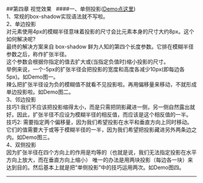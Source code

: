 ##第四章 视觉效果  
####一、单侧投影([Demo点这里](http://runjs.cn/code/h7z1dee8))  
1、常规的box-shadow实现语法就不写啦。  
2、单边投影  
对元素使用4px的模糊半径意味着投影的尺寸会比元素本身的尺寸大约8px。这个如何解决呢?   
最终的解决方案来自 box-shadow 鲜为人知的第四个长度参数。它排在模糊半径参数之后，称作扩张半径。  
这个参数会根据你指定的值去扩大或(当指定负值时)缩小投影的尺寸。  
举例来说，一个-5px的扩张半径会把投影的宽度和高度各减少10px(即每边各5px)。如Demo图一。   
辣么把扩张半径设为负的模糊值不就看不见投影啦。再用偏移量来移动，不就形成单边投影啦。如Demo图二。  
3、邻边投影   
技巧1:我们不应该把投影缩得太小，而是只需把阴影藏进一侧，另一侧自然露出就好。因此，扩张半径不应设为模糊半径的相反值，而应该是这个相反值的一半。  
技巧2: 需要指定两个偏移量，因为我们希望投影在水平和垂直方向上同时移动。它们的值需要大于或等于模糊半径的一半，因为我们希望把投影藏进另外两条边之内。如Demo图三。  
4、双侧投影  
因为扩张半径在四个方向上的作用是均等的（也就是说，我们无法指定投影在水平方向上放大，而在垂直方向上缩小）
唯一的办法是用两块投影（每边各一块）来达到目的。然后基本上就是把“单侧投影”中的技巧运用两次。如Demo图四。
***
